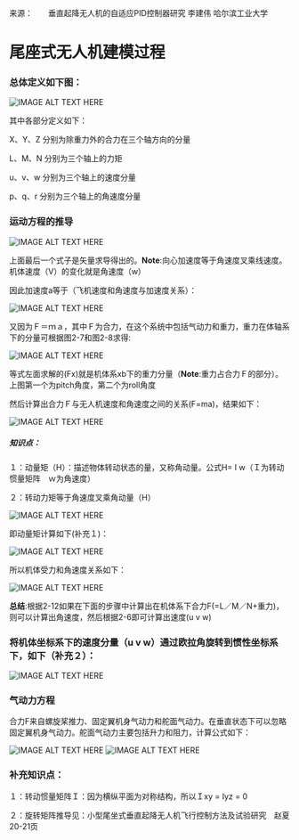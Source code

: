 来源：　　垂直起降无人机的自适应PID控制器研究  李建伟 哈尔滨工业大学

# 尾座式无人机建模过程

### 总体定义如下图：

![IMAGE ALT TEXT HERE](https://github.com/xdwgood/Navigation-and-control/blob/xdwgood-patch-1/199.png)

其中各部分定义如下：

X、Y、Z 分别为除重力外的合力在三个轴方向的分量

L、M、N 分别为三个轴上的力矩

u、v、w 分别为三个轴上的速度分量

p、q、r 分别为三个轴上的角速度分量

### 运动方程的推导

![IMAGE ALT TEXT HERE](https://github.com/xdwgood/Navigation-and-control/blob/xdwgood-patch-1/200.png)

上面最后一个式子是矢量求导得出的。**Note**:向心加速度等于角速度叉乘线速度。机体速度（V）的变化就是角速度（w）

因此加速度a等于（飞机速度和角速度与加速度关系）：

![IMAGE ALT TEXT HERE](https://github.com/xdwgood/Navigation-and-control/blob/xdwgood-patch-1/201.png)

又因为Ｆ＝ｍａ，其中Ｆ为合力，在这个系统中包括气动力和重力，重力在体轴系下的分量可根据图2-7和图2-8求得:

![IMAGE ALT TEXT HERE](https://github.com/xdwgood/Navigation-and-control/blob/xdwgood-patch-1/202.png)

等式左面求解的(Fx)就是机体系xb下的重力分量（**Note**:重力占合力Ｆ的部分）。上图第一个为pitch角度，第二个为roll角度

然后计算出合力Ｆ与无人机速度和角速度之间的关系(F=ma)，结果如下：

![IMAGE ALT TEXT HERE](https://github.com/xdwgood/Navigation-and-control/blob/xdwgood-patch-1/203.png)

##### 知识点：

１：动量矩（H）：描述物体转动状态的量，又称角动量。公式H= I w（Ｉ为转动惯量矩阵　ｗ为角速度）

２：转动力矩等于角速度叉乘角动量（H）

![IMAGE ALT TEXT HERE](https://github.com/xdwgood/Navigation-and-control/blob/xdwgood-patch-1/204.png)

即动量矩计算如下(补充１)：

![IMAGE ALT TEXT HERE](https://github.com/xdwgood/Navigation-and-control/blob/xdwgood-patch-1/205.png)

所以机体受力和角速度关系如下：

![IMAGE ALT TEXT HERE](https://github.com/xdwgood/Navigation-and-control/blob/xdwgood-patch-1/206.png)

**总结**:根据2-12如果在下面的步骤中计算出在机体系下合力F(=L／M／N+重力)，则可以计算出角速度，然后根据2-6即可计算出速度(u v w)

### 将机体坐标系下的速度分量（u v w）通过欧拉角旋转到惯性坐标系下，如下（补充２）：

![IMAGE ALT TEXT HERE](https://github.com/xdwgood/Navigation-and-control/blob/xdwgood-patch-1/207.png)

### 气动力方程

合力F来自螺旋桨推力、固定翼机身气动力和舵面气动力。在垂直状态下可以忽略固定翼机身气动力。舵面气动力主要包括升力和阻力，计算公式如下：

![IMAGE ALT TEXT HERE](https://github.com/xdwgood/Navigation-and-control/blob/xdwgood-patch-1/208.png)
![IMAGE ALT TEXT HERE](https://github.com/xdwgood/Navigation-and-control/blob/xdwgood-patch-1/209.png)


### 补充知识点：

１：转动惯量矩阵Ｉ：因为横纵平面为对称结构，所以Ｉxy = Iyz = 0

２：旋转矩阵推导见：小型尾坐式垂直起降无人机飞行控制方法及试验研究　赵夏　20-21页
